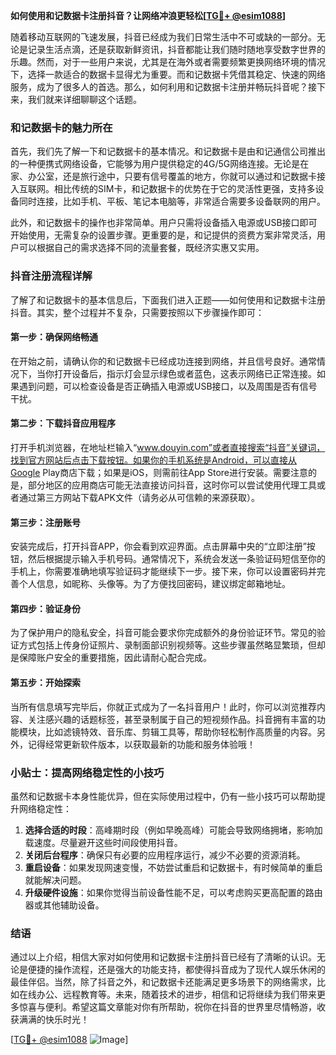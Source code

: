 **如何使用和记数据卡注册抖音？让网络冲浪更轻松[[TG💪+ @esim1088](https://t.me/s/esim1088)]**

随着移动互联网的飞速发展，抖音已经成为我们日常生活中不可或缺的一部分。无论是记录生活点滴，还是获取新鲜资讯，抖音都能让我们随时随地享受数字世界的乐趣。然而，对于一些用户来说，尤其是在海外或者需要频繁更换网络环境的情况下，选择一款适合的数据卡显得尤为重要。而和记数据卡凭借其稳定、快速的网络服务，成为了很多人的首选。那么，如何利用和记数据卡注册并畅玩抖音呢？接下来，我们就来详细聊聊这个话题。

### 和记数据卡的魅力所在

首先，我们先了解一下和记数据卡的基本情况。和记数据卡是由和记通信公司推出的一种便携式网络设备，它能够为用户提供稳定的4G/5G网络连接。无论是在家、办公室，还是旅行途中，只要有信号覆盖的地方，你就可以通过和记数据卡接入互联网。相比传统的SIM卡，和记数据卡的优势在于它的灵活性更强，支持多设备同时连接，比如手机、平板、笔记本电脑等，非常适合需要多设备联网的用户。

此外，和记数据卡的操作也非常简单。用户只需将设备插入电源或USB接口即可开始使用，无需复杂的设置步骤。更重要的是，和记提供的资费方案非常灵活，用户可以根据自己的需求选择不同的流量套餐，既经济实惠又实用。

### 抖音注册流程详解

了解了和记数据卡的基本信息后，下面我们进入正题——如何使用和记数据卡注册抖音。其实，整个过程并不复杂，只需要按照以下步骤操作即可：

#### 第一步：确保网络畅通
在开始之前，请确认你的和记数据卡已经成功连接到网络，并且信号良好。通常情况下，当你打开设备后，指示灯会显示绿色或者蓝色，这表示网络已正常连接。如果遇到问题，可以检查设备是否正确插入电源或USB接口，以及周围是否有信号干扰。

#### 第二步：下载抖音应用程序
打开手机浏览器，在地址栏输入“www.douyin.com”或者直接搜索“抖音”关键词，找到官方网站后点击下载按钮。如果你的手机系统是Android，可以直接从Google Play商店下载；如果是iOS，则需前往App Store进行安装。需要注意的是，部分地区的应用商店可能无法直接访问抖音，这时你可以尝试使用代理工具或者通过第三方网站下载APK文件（请务必从可信赖的来源获取）。

#### 第三步：注册账号
安装完成后，打开抖音APP，你会看到欢迎界面。点击屏幕中央的“立即注册”按钮，然后根据提示输入手机号码。通常情况下，系统会发送一条验证码短信至你的手机上，你需要准确地填写验证码才能继续下一步。接下来，你可以设置密码并完善个人信息，如昵称、头像等。为了方便找回密码，建议绑定邮箱地址。

#### 第四步：验证身份
为了保护用户的隐私安全，抖音可能会要求你完成额外的身份验证环节。常见的验证方式包括上传身份证照片、录制面部识别视频等。这些步骤虽然略显繁琐，但却是保障账户安全的重要措施，因此请耐心配合完成。

#### 第五步：开始探索
当所有信息填写完毕后，你就正式成为了一名抖音用户！此时，你可以浏览推荐内容、关注感兴趣的话题标签，甚至录制属于自己的短视频作品。抖音拥有丰富的功能模块，比如滤镜特效、音乐库、剪辑工具等，帮助你轻松制作高质量的内容。另外，记得经常更新软件版本，以获取最新的功能和服务体验哦！

### 小贴士：提高网络稳定性的小技巧

虽然和记数据卡本身性能优异，但在实际使用过程中，仍有一些小技巧可以帮助提升网络稳定性：

1. **选择合适的时段**：高峰期时段（例如早晚高峰）可能会导致网络拥堵，影响加载速度。尽量避开这些时间段使用抖音。
2. **关闭后台程序**：确保只有必要的应用程序运行，减少不必要的资源消耗。
3. **重启设备**：如果发现网速变慢，不妨尝试重启和记数据卡，有时候简单的重启就能解决问题。
4. **升级硬件设施**：如果你觉得当前设备性能不足，可以考虑购买更高配置的路由器或其他辅助设备。

### 结语

通过以上介绍，相信大家对如何使用和记数据卡注册抖音已经有了清晰的认识。无论是便捷的操作流程，还是强大的功能支持，都使得抖音成为了现代人娱乐休闲的最佳伴侣。当然，除了抖音之外，和记数据卡还能满足更多场景下的网络需求，比如在线办公、远程教育等。未来，随着技术的进步，相信和记将继续为我们带来更多惊喜与便利。希望这篇文章能对你有所帮助，祝你在抖音的世界里尽情畅游，收获满满的快乐时光！

[[TG💪+ @esim1088](https://t.me/s/esim1088) ![Image](https://i.postimg.cc/4NQfJmqS/Snipaste-2025-05-13-00-14-12.png)]